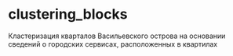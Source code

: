 # clustering_blocks
Кластеризация кварталов Васильевского острова на основании сведений о городских сервисах, расположенных в квартилах
